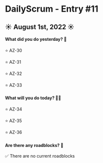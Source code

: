# DailyScrum - Entry #11
## :sunny: August 1st, 2022 :sunny:

#### What did you do yesterday? :calendar:

:star: AZ-30

:star: AZ-31

:star: AZ-32

:star: AZ-33

#### What will you do today? :running::dash:

:star: AZ-34

:star: AZ-35

:star: AZ-36

#### Are there any roadblocks? :triangular_flag_on_post:

:white_check_mark: There are no current roadblocks